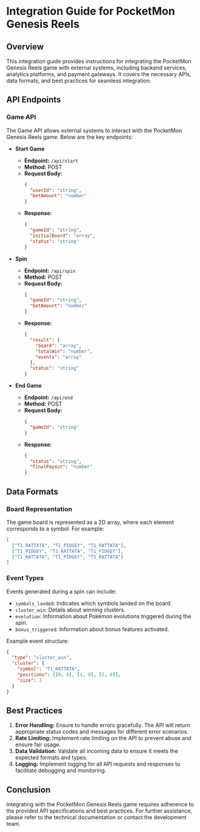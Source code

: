 # Integration Guide for PocketMon Genesis Reels

## Overview

This integration guide provides instructions for integrating the PocketMon Genesis Reels game with external systems, including backend services, analytics platforms, and payment gateways. It covers the necessary APIs, data formats, and best practices for seamless integration.

## API Endpoints

### Game API

The Game API allows external systems to interact with the PocketMon Genesis Reels game. Below are the key endpoints:

- **Start Game**
  - **Endpoint:** `/api/start`
  - **Method:** POST
  - **Request Body:**
    ```json
    {
      "userId": "string",
      "betAmount": "number"
    }
    ```
  - **Response:**
    ```json
    {
      "gameId": "string",
      "initialBoard": "array",
      "status": "string"
    }
    ```

- **Spin**
  - **Endpoint:** `/api/spin`
  - **Method:** POST
  - **Request Body:**
    ```json
    {
      "gameId": "string",
      "betAmount": "number"
    }
    ```
  - **Response:**
    ```json
    {
      "result": {
        "board": "array",
        "totalWin": "number",
        "events": "array"
      },
      "status": "string"
    }
    ```

- **End Game**
  - **Endpoint:** `/api/end`
  - **Method:** POST
  - **Request Body:**
    ```json
    {
      "gameId": "string"
    }
    ```
  - **Response:**
    ```json
    {
      "status": "string",
      "finalPayout": "number"
    }
    ```

## Data Formats

### Board Representation

The game board is represented as a 2D array, where each element corresponds to a symbol. For example:

```json
[
  ["T1_RATTATA", "T1_PIDGEY", "T1_RATTATA"],
  ["T1_PIDGEY", "T1_RATTATA", "T1_PIDGEY"],
  ["T1_RATTATA", "T1_PIDGEY", "T1_RATTATA"]
]
```

### Event Types

Events generated during a spin can include:

- `symbols_landed`: Indicates which symbols landed on the board.
- `cluster_win`: Details about winning clusters.
- `evolution`: Information about Pokémon evolutions triggered during the spin.
- `bonus_triggered`: Information about bonus features activated.

Example event structure:

```json
{
  "type": "cluster_win",
  "cluster": {
    "symbol": "T1_RATTATA",
    "positions": [[0, 0], [1, 0], [2, 0]],
    "size": 3
  }
}
```

## Best Practices

1. **Error Handling:** Ensure to handle errors gracefully. The API will return appropriate status codes and messages for different error scenarios.
2. **Rate Limiting:** Implement rate limiting on the API to prevent abuse and ensure fair usage.
3. **Data Validation:** Validate all incoming data to ensure it meets the expected formats and types.
4. **Logging:** Implement logging for all API requests and responses to facilitate debugging and monitoring.

## Conclusion

Integrating with the PocketMon Genesis Reels game requires adherence to the provided API specifications and best practices. For further assistance, please refer to the technical documentation or contact the development team.
